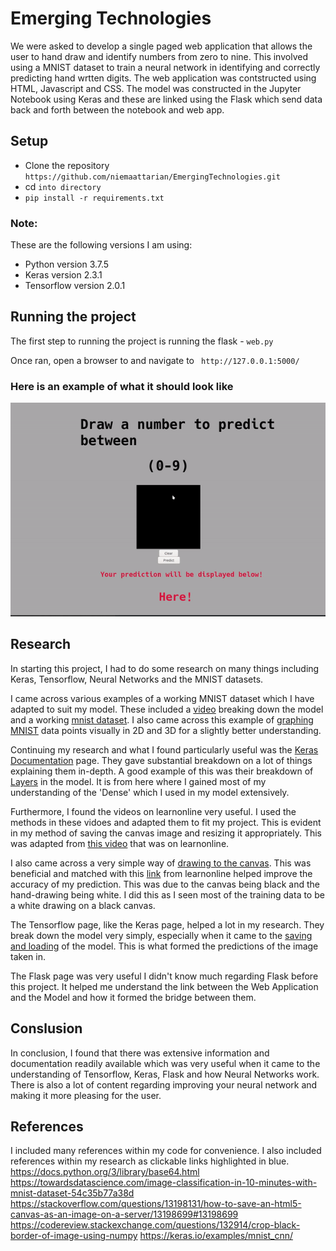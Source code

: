 # Emerging Technologies
We were asked to develop a single paged web application that allows the user to hand draw and identify numbers from zero to nine. This involved using a MNIST dataset to train a neural network in identifying and correctly predicting hand wrtten digits.
The web application was contstructed using HTML, Javascript and CSS.
The model was constructed in the Jupyter Notebook using Keras and these are linked using the Flask which send data back and forth between the notebook and web app.

## Setup
* Clone the repository `https://github.com/niemaattarian/EmergingTechnologies.git`
* cd `into directory`
* `pip install -r requirements.txt`

### Note:
These are the following versions I am using:
* Python version 3.7.5
* Keras version 2.3.1
* Tensorflow version 2.0.1

## Running the project
The first step to running the project is running the flask - `web.py` 

Once ran, open a browser to and navigate to ` http://127.0.0.1:5000/`

### Here is an example of what it should look like
![](Images/tutorial.gif)

## Research
In starting this project, I had to do some research on many things including Keras, Tensorflow, Neural Networks and the MNIST datasets.

I came across various examples of a working MNIST dataset which I have adapted to suit my model. These included a [video](https://www.youtube.com/watch?v=wQ8BIBpya2k) breaking down the model and a working [mnist dataset](https://www.ics.uci.edu/~mohamadt/keras_mnist.html). I also came across this example of [graphing MNIST](https://colah.github.io/posts/2014-10-Visualizing-MNIST/) data points visually in 2D and 3D for a slightly better understanding.

Continuing my research and what I found particularly useful was the [Keras Documentation](https://keras.io/getting-started/faq/#how-can-i-save-a-keras-model) page. They gave substantial breakdown on a lot of things explaining them in-depth. A good example of this was their breakdown of [Layers](https://keras.io/layers/about-keras-layers/) in the model. It is from here where I gained most of my understanding of the 'Dense' which I used in my model extensively.

Furthermore, I found the videos on learnonline very useful. I used the methods in these vidoes and adapted them to fit my project. This is evident in my method of saving the canvas image and resizing it appropriately. This was adapted from [this video](https://web.microsoftstream.com/video/d792fd34-356d-4b7c-80f8-936c5d2877e1?referrer=https:%2F%2Flearnonline.gmit.ie%2Fcourse%2Fview.php%3Fid%3D135) that was on learnonline.

I also came across a very simple way of [drawing to the canvas](https://www.codicode.com/art/how_to_draw_on_a_html5_canvas_with_a_mouse.aspx). This was beneficial and matched with this [link](https://stackoverflow.com/questions/13198131/how-to-save-an-html5-canvas-as-an-image-on-a-server/13198699#13198699) from learnonline helped improve the accuracy of my prediction. This was due to the canvas being black and the hand-drawing being white. I did this as I seen most of the training data to be a white drawing on a black canvas.

The Tensorflow page, like the Keras page, helped a lot in my research. They break down the model very simply, especially when it came to the [saving and loading](https://www.tensorflow.org/tutorials/keras/save_and_load) of the model. This is what formed the predictions of the image taken in.

The Flask page was very useful I didn't know much regarding Flask before this project. It helped me understand the link between the Web Application and the Model and how it formed the bridge between them.

## Conslusion
In conclusion, I found that there was extensive information and documentation readily available which was very useful when it came to the understanding of Tensorflow, Keras, Flask and how Neural Networks work. There is also a lot of content regarding improving your neural network and making it more pleasing for the user.

## References
I included many references within my code for convenience. I also included references within my research as clickable links highlighted in blue.
https://docs.python.org/3/library/base64.html
https://towardsdatascience.com/image-classification-in-10-minutes-with-mnist-dataset-54c35b77a38d
https://stackoverflow.com/questions/13198131/how-to-save-an-html5-canvas-as-an-image-on-a-server/13198699#13198699
https://codereview.stackexchange.com/questions/132914/crop-black-border-of-image-using-numpy
https://keras.io/examples/mnist_cnn/
